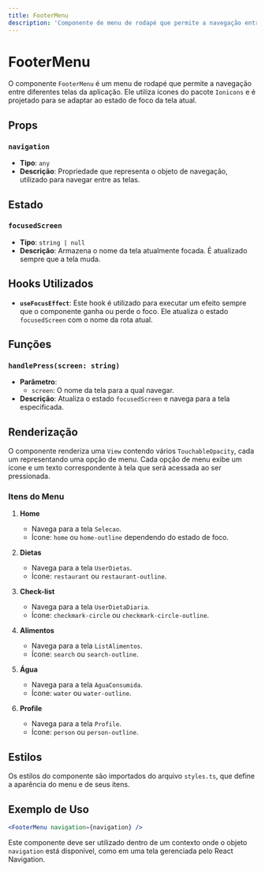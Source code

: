 ```yaml
---
title: FooterMenu
description: 'Componente de menu de rodapé que permite a navegação entre diferentes telas da aplicação.'
---
```


# FooterMenu

O componente `FooterMenu` é um menu de rodapé que permite a navegação entre diferentes telas da aplicação. Ele utiliza ícones do pacote `Ionicons` e é projetado para se adaptar ao estado de foco da tela atual.

## Props

### `navigation`

- **Tipo**: `any`
- **Descrição**: Propriedade que representa o objeto de navegação, utilizado para navegar entre as telas.

## Estado

### `focusedScreen`

- **Tipo**: `string | null`
- **Descrição**: Armazena o nome da tela atualmente focada. É atualizado sempre que a tela muda.

## Hooks Utilizados

- **`useFocusEffect`**: Este hook é utilizado para executar um efeito sempre que o componente ganha ou perde o foco. Ele atualiza o estado `focusedScreen` com o nome da rota atual.

## Funções

### `handlePress(screen: string)`

- **Parâmetro**: 
  - `screen`: O nome da tela para a qual navegar.
- **Descrição**: Atualiza o estado `focusedScreen` e navega para a tela especificada.

## Renderização

O componente renderiza uma `View` contendo vários `TouchableOpacity`, cada um representando uma opção de menu. Cada opção de menu exibe um ícone e um texto correspondente à tela que será acessada ao ser pressionada.

### Itens do Menu

1. **Home**
   - Navega para a tela `Selecao`.
   - Ícone: `home` ou `home-outline` dependendo do estado de foco.

2. **Dietas**
   - Navega para a tela `UserDietas`.
   - Ícone: `restaurant` ou `restaurant-outline`.

3. **Check-list**
   - Navega para a tela `UserDietaDiaria`.
   - Ícone: `checkmark-circle` ou `checkmark-circle-outline`.

4. **Alimentos**
   - Navega para a tela `ListAlimentos`.
   - Ícone: `search` ou `search-outline`.

5. **Água**
   - Navega para a tela `AguaConsumida`.
   - Ícone: `water` ou `water-outline`.

6. **Profile**
   - Navega para a tela `Profile`.
   - Ícone: `person` ou `person-outline`.

## Estilos

Os estilos do componente são importados do arquivo `styles.ts`, que define a aparência do menu e de seus itens.

## Exemplo de Uso

```jsx
<FooterMenu navigation={navigation} />
```

Este componente deve ser utilizado dentro de um contexto onde o objeto `navigation` está disponível, como em uma tela gerenciada pelo React Navigation.